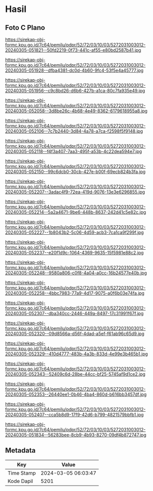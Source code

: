 # Hasil

## Foto C Plano

https://sirekap-obj-formc.kpu.go.id/7c64/pemilu/pdpr/52/72/03/10/03/5272031003012-20240305-051821--50fd2219-0f73-441c-af55-e80bd2587b41.jpg

https://sirekap-obj-formc.kpu.go.id/7c64/pemilu/pdpr/52/72/03/10/03/5272031003012-20240305-051928--dfba4381-dc0d-4b60-9fc4-53f5e4a45777.jpg

https://sirekap-obj-formc.kpu.go.id/7c64/pemilu/pdpr/52/72/03/10/03/5272031003012-20240305-051956--c9c8bd26-d6b6-427b-a1ca-80c7fa935e49.jpg

https://sirekap-obj-formc.kpu.go.id/7c64/pemilu/pdpr/52/72/03/10/03/5272031003012-20240305-052058--3d8be26c-4b68-4e49-8362-6179618955a8.jpg

https://sirekap-obj-formc.kpu.go.id/7c64/pemilu/pdpr/52/72/03/10/03/5272031003012-20240305-052106--7c7b2440-3d84-4a78-a7ca-f2598f5f9148.jpg

https://sirekap-obj-formc.kpu.go.id/7c64/pemilu/pdpr/52/72/03/10/03/5272031003012-20240305-052118--f4f3a407-7aa3-495f-a53b-4c22dea594e7.jpg

https://sirekap-obj-formc.kpu.go.id/7c64/pemilu/pdpr/52/72/03/10/03/5272031003012-20240305-052150--99c6dcb0-30cb-427e-b00f-69ecb824b3fa.jpg

https://sirekap-obj-formc.kpu.go.id/7c64/pemilu/pdpr/52/72/03/10/03/5272031003012-20240305-052207--3adac4f9-72ea-419d-9076-13e3e6296855.jpg

https://sirekap-obj-formc.kpu.go.id/7c64/pemilu/pdpr/52/72/03/10/03/5272031003012-20240305-052214--5a2a4671-9be6-448b-8637-242d41c5e82c.jpg

https://sirekap-obj-formc.kpu.go.id/7c64/pemilu/pdpr/52/72/03/10/03/5272031003012-20240305-052227--1b8043b2-5c06-4d59-acb3-7ca1ca9f299f.jpg

https://sirekap-obj-formc.kpu.go.id/7c64/pemilu/pdpr/52/72/03/10/03/5272031003012-20240305-052237--e20f1d9c-1064-4369-9635-15f5981e88c2.jpg

https://sirekap-obj-formc.kpu.go.id/7c64/pemilu/pdpr/52/72/03/10/03/5272031003012-20240305-052248--9580a806-c0f8-4a04-a0cc-16b24577e40b.jpg

https://sirekap-obj-formc.kpu.go.id/7c64/pemilu/pdpr/52/72/03/10/03/5272031003012-20240305-052258--4bbc7983-77a9-4d17-9075-a0f6b03e74fa.jpg

https://sirekap-obj-formc.kpu.go.id/7c64/pemilu/pdpr/52/72/03/10/03/5272031003012-20240305-052307--dba340cc-2446-449a-8497-17c31991f67f.jpg

https://sirekap-obj-formc.kpu.go.id/7c64/pemilu/pdpr/52/72/03/10/03/5272031003012-20240305-052320--09d8566a-d56f-4dad-a5ef-f61ab96c65d9.jpg

https://sirekap-obj-formc.kpu.go.id/7c64/pemilu/pdpr/52/72/03/10/03/5272031003012-20240305-052329--410d4777-483b-4a3b-833d-4e99e3b465b1.jpg

https://sirekap-obj-formc.kpu.go.id/7c64/pemilu/pdpr/52/72/03/10/03/5272031003012-20240305-052343--52409c6d-28be-44cc-bf25-5745af9d1ce2.jpg

https://sirekap-obj-formc.kpu.go.id/7c64/pemilu/pdpr/52/72/03/10/03/5272031003012-20240305-052353--26440ee1-0b46-4ba4-860d-b616bb3457df.jpg

https://sirekap-obj-formc.kpu.go.id/7c64/pemilu/pdpr/52/72/03/10/03/5272031003012-20240305-052407--cca5b8d9-17f9-42d6-b799-4821579bbfb1.jpg

https://sirekap-obj-formc.kpu.go.id/7c64/pemilu/pdpr/52/72/03/10/03/5272031003012-20240305-051834--56283bee-8cb9-4b93-8270-09df4b872747.jpg


## Metadata

| Key        | Value               |
| ---------- | ------------------- |
| Time Stamp | 2024-03-05 06:03:47 |
| Kode Dapil | 5201                |




